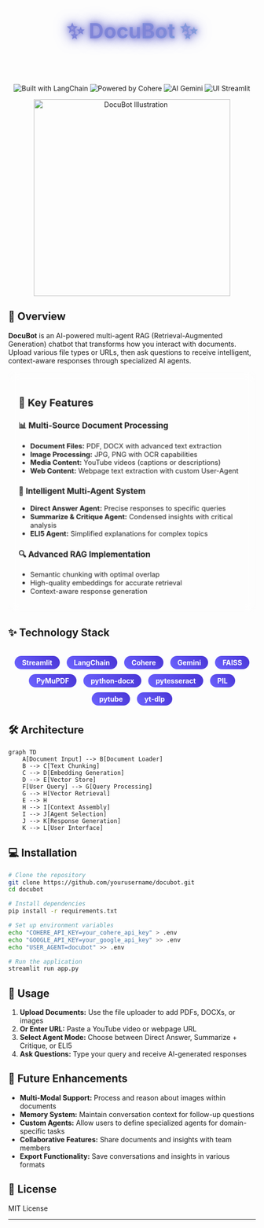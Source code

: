 <div align="center">

<h1 style="font-size: 3em; background: linear-gradient(to right, #7F7FD5, #86A8E7, #91EAE4); -webkit-background-clip: text; -webkit-text-fill-color: transparent; animation: glow 2s ease-in-out infinite alternate;">
  ✨ DocuBot ✨
</h1>

<p style="font-size: 1.5em; color: #6c63ff; margin-bottom: 30px; animation: fadeIn 2s ease-in-out;">Multi-Source AI Document Chatbot</p>

<img src="https://img.shields.io/badge/Built%20with-LangChain-blue?style=for-the-badge&logo=chainlink" alt="Built with LangChain" />
<img src="https://img.shields.io/badge/Powered%20by-Cohere-blueviolet?style=for-the-badge&logo=cohere" alt="Powered by Cohere" />
<img src="https://img.shields.io/badge/AI-Gemini-teal?style=for-the-badge&logo=google" alt="AI Gemini" />
<img src="https://img.shields.io/badge/UI-Streamlit-red?style=for-the-badge&logo=streamlit" alt="UI Streamlit" />

<p align="center">
  <img src="https://raw.githubusercontent.com/sindresorhus/awesome/main/media/logo.svg" width="400" alt="DocuBot Illustration" style="animation: float 6s ease-in-out infinite;" />
</p>

</div>

<style>
@keyframes glow {
  from {
    text-shadow: 0 0 10px #7F7FD5, 0 0 20px #7F7FD5, 0 0 30px #7F7FD5;
  }
  to {
    text-shadow: 0 0 20px #91EAE4, 0 0 30px #91EAE4, 0 0 40px #91EAE4;
  }
}

@keyframes fadeIn {
  from { opacity: 0; }
  to { opacity: 1; }
}

@keyframes float {
  0% { transform: translateY(0px); }
  50% { transform: translateY(-20px); }
  100% { transform: translateY(0px); }
}

@keyframes pulse {
  0% { transform: scale(1); }
  50% { transform: scale(1.05); }
  100% { transform: scale(1); }
}

.feature-card {
  background: rgba(255, 255, 255, 0.1);
  backdrop-filter: blur(10px);
  border-radius: 10px;
  padding: 20px;
  margin: 10px 0;
  border: 1px solid rgba(255, 255, 255, 0.2);
  transition: all 0.3s ease;
  animation: pulse 4s infinite;
}

.feature-card:hover {
  transform: translateY(-5px);
  box-shadow: 0 10px 20px rgba(0, 0, 0, 0.1);
}

.tech-pill {
  display: inline-block;
  padding: 5px 15px;
  margin: 5px;
  border-radius: 20px;
  background: linear-gradient(45deg, #6c63ff, #4834d4);
  color: white;
  font-weight: bold;
  transition: all 0.3s ease;
}

.tech-pill:hover {
  transform: scale(1.05);
  box-shadow: 0 5px 15px rgba(108, 99, 255, 0.5);
}
</style>

## 🌟 Overview

**DocuBot** is an AI-powered multi-agent RAG (Retrieval-Augmented Generation) chatbot that transforms how you interact with documents. Upload various file types or URLs, then ask questions to receive intelligent, context-aware responses through specialized AI agents.

<div class="feature-card">

## 🚀 Key Features

### 📊 Multi-Source Document Processing
- **Document Files:** PDF, DOCX with advanced text extraction
- **Image Processing:** JPG, PNG with OCR capabilities
- **Media Content:** YouTube videos (captions or descriptions)
- **Web Content:** Webpage text extraction with custom User-Agent

### 🤖 Intelligent Multi-Agent System
- **Direct Answer Agent:** Precise responses to specific queries
- **Summarize & Critique Agent:** Condensed insights with critical analysis
- **ELI5 Agent:** Simplified explanations for complex topics

### 🔍 Advanced RAG Implementation
- Semantic chunking with optimal overlap
- High-quality embeddings for accurate retrieval
- Context-aware response generation

</div>

## ✨ Technology Stack

<div style="text-align: center; margin: 30px 0;">
  <span class="tech-pill">Streamlit</span>
  <span class="tech-pill">LangChain</span>
  <span class="tech-pill">Cohere</span>
  <span class="tech-pill">Gemini</span>
  <span class="tech-pill">FAISS</span>
  <span class="tech-pill">PyMuPDF</span>
  <span class="tech-pill">python-docx</span>
  <span class="tech-pill">pytesseract</span>
  <span class="tech-pill">PIL</span>
  <span class="tech-pill">pytube</span>
  <span class="tech-pill">yt-dlp</span>
</div>

## 🛠️ Architecture

```mermaid
graph TD
    A[Document Input] --> B[Document Loader]
    B --> C[Text Chunking]
    C --> D[Embedding Generation]
    D --> E[Vector Store]
    F[User Query] --> G[Query Processing]
    G --> H[Vector Retrieval]
    E --> H
    H --> I[Context Assembly]
    I --> J[Agent Selection]
    J --> K[Response Generation]
    K --> L[User Interface]
```

## 💻 Installation

```bash
# Clone the repository
git clone https://github.com/yourusername/docubot.git
cd docubot

# Install dependencies
pip install -r requirements.txt

# Set up environment variables
echo "COHERE_API_KEY=your_cohere_api_key" > .env
echo "GOOGLE_API_KEY=your_google_api_key" >> .env
echo "USER_AGENT=docubot" >> .env

# Run the application
streamlit run app.py
```

## 🔮 Usage

1. **Upload Documents:** Use the file uploader to add PDFs, DOCXs, or images
2. **Or Enter URL:** Paste a YouTube video or webpage URL
3. **Select Agent Mode:** Choose between Direct Answer, Summarize + Critique, or ELI5
4. **Ask Questions:** Type your query and receive AI-generated responses

## 🌈 Future Enhancements

- **Multi-Modal Support:** Process and reason about images within documents
- **Memory System:** Maintain conversation context for follow-up questions
- **Custom Agents:** Allow users to define specialized agents for domain-specific tasks
- **Collaborative Features:** Share documents and insights with team members
- **Export Functionality:** Save conversations and insights in various formats

## 📜 License

MIT License

---

<div align="center" style="margin-top: 50px; animation: fadeIn 3s ease-in-out;">
  <p>Created with ❤️ by <a href="https://github.com/yourusername">Your Name</a></p>
  <p style="color: #6c63ff;">✨ Happy Document Chatting! ✨</p>
</div>


